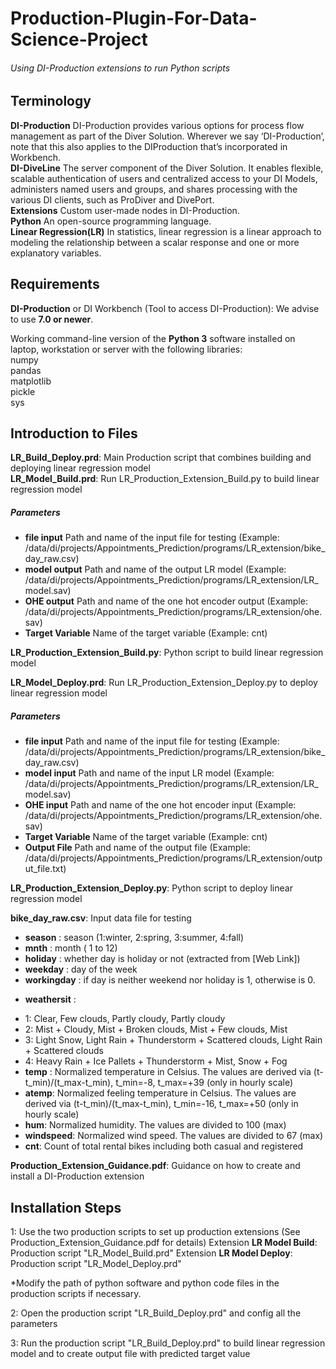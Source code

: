 # Production-Plugin-For-Data-Science-Project

###### Using DI-Production extensions to run Python scripts

## Terminology 
 
**DI-Production** DI-Production provides various options for process flow management as part of the Diver Solution. Wherever we say ‘DI-Production’, note that this also applies to the DIProduction that’s incorporated in Workbench.\
**DI-DiveLine** The server component of the Diver Solution. It enables flexible, scalable authentication of users and centralized access to your DI Models, administers named users and groups, and shares processing with the various DI clients, such as ProDiver and DivePort.\
**Extensions** Custom user-made nodes in DI-Production.\
**Python**  An open-source programming language.\
**Linear Regression(LR)** In statistics, linear regression is a linear approach to modeling the relationship between a scalar response and one or more explanatory variables.

## Requirements 
 
**DI-Production** or DI Workbench (Tool to access DI-Production): We advise to use **7.0 or newer**.
 
Working command-line version of the **Python 3** software installed on laptop, workstation or server with the following libraries:\
numpy\
pandas\
matplotlib\
pickle\
sys

## Introduction to Files
**LR_Build_Deploy.prd**: Main Production script that combines building and deploying linear regression model\
**LR_Model_Build.prd**: Run LR_Production_Extension_Build.py to build linear regression model
##### Parameters
 - **file input** Path and name of the input file for testing (Example: /data/di/projects/Appointments_Prediction/programs/LR_extension/bike_day_raw.csv)
 - **model output** Path and name of the output LR model (Example: /data/di/projects/Appointments_Prediction/programs/LR_extension/LR_model.sav)
 - **OHE output** Path and name of the one hot encoder output (Example: /data/di/projects/Appointments_Prediction/programs/LR_extension/ohe.sav)
 - **Target Variable** Name of the target variable (Example: cnt)

**LR_Production_Extension_Build.py**: Python script to build linear regression model

**LR_Model_Deploy.prd**: Run LR_Production_Extension_Deploy.py to deploy linear regression model
##### Parameters
 - **file input** Path and name of the input file for testing (Example: /data/di/projects/Appointments_Prediction/programs/LR_extension/bike_day_raw.csv)
 - **model input** Path and name of the input LR model (Example: /data/di/projects/Appointments_Prediction/programs/LR_extension/LR_model.sav)
 - **OHE input** Path and name of the one hot encoder input (Example: /data/di/projects/Appointments_Prediction/programs/LR_extension/ohe.sav)
 - **Target Variable** Name of the target variable (Example: cnt)
 - **Output File** Path and name of the output file (Example: /data/di/projects/Appointments_Prediction/programs/LR_extension/output_file.txt)

**LR_Production_Extension_Deploy.py**: Python script to deploy linear regression model

**bike_day_raw.csv**: Input data file for testing
- **season** : season (1:winter, 2:spring, 3:summer, 4:fall)
- **mnth** : month ( 1 to 12)
- **holiday** : whether day is holiday or not (extracted from [Web Link])
- **weekday** : day of the week
- **workingday** : if day is neither weekend nor holiday is 1, otherwise is 0.
+ **weathersit** :
- 1: Clear, Few clouds, Partly cloudy, Partly cloudy
- 2: Mist + Cloudy, Mist + Broken clouds, Mist + Few clouds, Mist
- 3: Light Snow, Light Rain + Thunderstorm + Scattered clouds, Light Rain + Scattered clouds
- 4: Heavy Rain + Ice Pallets + Thunderstorm + Mist, Snow + Fog
- **temp** : Normalized temperature in Celsius. The values are derived via (t-t_min)/(t_max-t_min), t_min=-8, t_max=+39 (only in hourly scale)
- **atemp**: Normalized feeling temperature in Celsius. The values are derived via (t-t_min)/(t_max-t_min), t_min=-16, t_max=+50 (only in hourly scale)
- **hum**: Normalized humidity. The values are divided to 100 (max)
- **windspeed**: Normalized wind speed. The values are divided to 67 (max)
- **cnt**: Count of total rental bikes including both casual and registered

**Production_Extension_Guidance.pdf**: Guidance on how to create and install a DI-Production extension 


## Installation Steps
 1: Use the two production scripts to set up production extensions (See Production_Extension_Guidance.pdf for details)
Extension **LR Model Build**: Production script "LR_Model_Build.prd"
Extension **LR Model Deploy**: Production script "LR_Model_Deploy.prd"

*Modify the path of python software and python code files in the production scripts if necessary.

 2: Open the production script "LR_Build_Deploy.prd" and config all the parameters

 3: Run the production script "LR_Build_Deploy.prd" to build linear regression model and to create output file with predicted target value
